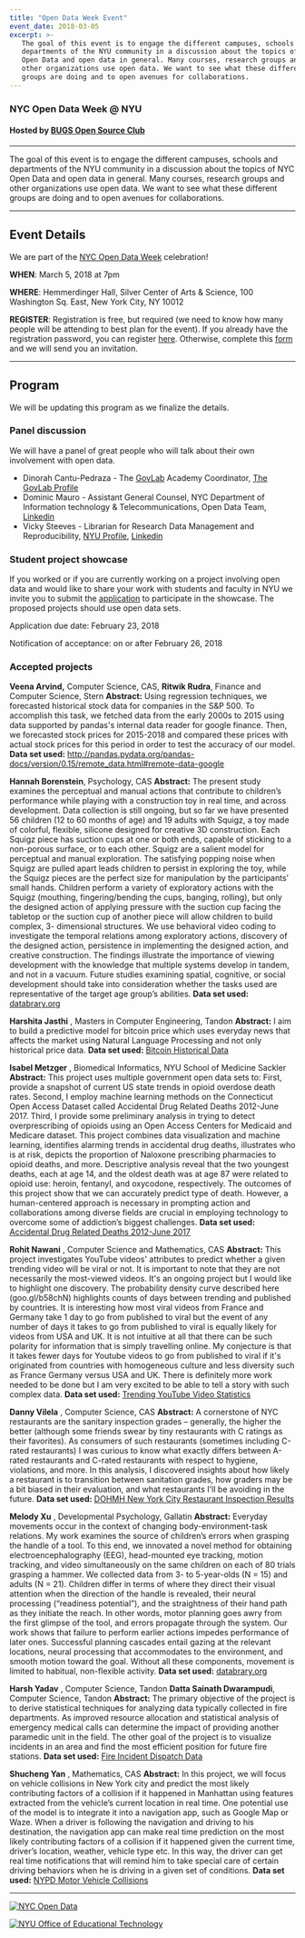 ```yaml
---
title: "Open Data Week Event"
event_date: 2018-03-05
excerpt: >-
   The goal of this event is to engage the different campuses, schools and
   departments of the NYU community in a discussion about the topics of NYC
   Open Data and open data in general. Many courses, research groups and
   other organizations use open data. We want to see what these different
   groups are doing and to open avenues for collaborations.
---
```


### NYC Open Data Week @ NYU
#### Hosted by [BUGS Open Source Club](https://bugs-nyu.github.io/)

--------------------------------------------------------------

The goal of this event is to engage the different campuses, schools and
departments of the NYU community in a discussion about the topics of NYC
Open Data and open data in general. Many courses, research groups and
other organizations use open data. We want to see what these different
groups are doing and to open avenues for collaborations.

--------------------------------------------------------------

## Event Details

We are part of the [NYC Open Data Week](https://www.open-data.nyc/)
celebration!

**WHEN**: March 5, 2018 at 7pm

**WHERE**: Hemmerdinger Hall, Silver Center of Arts & Science, 100
Washington Sq. East, New York City, NY 10012

**REGISTER**: Registration is free, but required (we need to know how many
people will be attending to best plan for the event). If you already
have the registration password, you can register
[here](https://www.eventbrite.com/e/nyc-open-data-week-nyu-hosted-by-bugs-tickets-42397663553).
Otherwise, complete this [form](https://goo.gl/forms/jGNMekxQ52ucYwbz1)
and we will send you an invitation.

--------------------------------------------------------------

## Program

We will be updating this program as we finalize the details.

### Panel discussion

We will have a panel of great people who will talk about their own
involvement with open data.

- Dinorah Cantu-Pedraza - The [GovLab](http://www.thegovlab.org/) Academy Coordinator, [The GovLab Profile](http://www.thegovlab.org/team.html#dinorah-cantu-pedraza)
- Dominic Mauro - Assistant General Counsel, NYC Department of Information technology & Telecommunications, Open Data Team, [Linkedin](https://www.linkedin.com/in/dominicmauro/)
- Vicky Steeves - Librarian for Research Data Management and Reproducibility, [NYU Profile](https://library.nyu.edu/people/victoria-steeves/), [Linkedin](https://www.linkedin.com/in/victoriaisteeves/)


### Student project showcase

If you worked or if you are currently working on a project involving
open data and would like to share your work with students and faculty in
NYU we invite you to submit the
[application](https://goo.gl/forms/jGNMekxQ52ucYwbz1) to participate in
the showcase. The proposed projects should use open data sets.

Application due date: February 23, 2018

Notification of acceptance: on or after February 26, 2018

### Accepted projects

**Veena Arvind,** Computer Science, CAS,
**Ritwik Rudra**, Finance and Computer Science, Stern
**Abstract:** Using regression techniques, we forecasted historical stock data for companies in the S&P 500. To accomplish this task, we
fetched data from the early 2000s to 2015 using data supported by pandas's internal data reader for google finance. Then, we forecasted
stock prices for 2015-2018 and compared these prices with actual stock prices for this period in order to test the accuracy of our model.
**Data set used:**
<http://pandas.pydata.org/pandas-docs/version/0.15/remote_data.html#remote-data-google>

**Hannah Borenstein**, Psychology, CAS
**Abstract:** The present study examines the perceptual and manual actions that contribute to children’s performance while playing with a
construction toy in real time, and across development. Data collection is still ongoing, but so far we have presented 56 children (12 to 60
months of age) and 19 adults with Squigz, a toy made of colorful, flexible, silicone designed for creative 3D construction. Each Squigz piece has suction cups at one or both ends, capable of sticking to a non-porous surface, or to each other. Squigz are a salient model for perceptual and manual exploration. The satisfying popping noise when Squigz are pulled apart leads children to persist in exploring the toy,
while the Squigz pieces are the perfect size for manipulation by the participants’ small hands. Children perform a variety of exploratory
actions with the Squigz (mouthing, fingering/bending the cups, banging, rolling), but only the designed action of applying pressure with the
suction cup facing the tabletop or the suction cup of another piece will allow children to build complex, 3- dimensional structures. We use
behavioral video coding to investigate the temporal relations among exploratory actions, discovery of the designed action, persistence in
implementing the designed action, and creative construction. The findings illustrate the importance of viewing development with the knowledge that multiple systems develop in tandem, and not in a vacuum. Future studies examining spatial, cognitive, or social development should take into consideration whether the tasks used are representative of the target age group’s abilities.
**Data set used:** [databrary.org](https://nyu.databrary.org/)

**Harshita Jasthi** , Masters in Computer Engineering, Tandon
**Abstract:** I aim to build a predictive model for bitcoin price which uses everyday news that affects the market using Natural Language
Processing and not only historical price data.
**Data set used:** [Bitcoin Historical
Data](https://www.kaggle.com/mczielinski/bitcoin-historical-data)

**Isabel Metzger** , Biomedical Informatics, NYU School of Medicine
Sackler
**Abstract:** This project uses multiple government open data sets to: First, provide a snapshot of current US state trends in opioid overdose
death rates. Second, I employ machine learning methods on the Connecticut Open Access Dataset called Accidental Drug Related Deaths 2012-June 2017. Third, I provide some preliminary analysis in trying to detect overprescribing of opioids using an Open Access Centers for Medicaid and Medicare dataset. This project combines data visualization and machine learning, identifies alarming trends in accidental drug deaths, illustrates who is at risk, depicts the proportion of Naloxone prescribing pharmacies to opioid deaths, and more. Descriptive analysis reveal that the two youngest deaths, each at age 14, and the oldest death was at age 87 were related to opioid use: heroin, fentanyl, and oxycodone, respectively. The outcomes of this project show that we can accurately predict type of death. However, a human-centered approach is necessary in prompting action and collaborations among diverse fields are crucial in employing technology to overcome some of addiction’s biggest challenges.
**Data set used:** [Accidental Drug Related Deaths 2012-June
2017](https://catalog.data.gov/dataset/accidental-drug-related-deaths-january-2012-sept-2015)

**Rohit Nawani** , Computer Science and Mathematics, CAS
**Abstract:** This project investigates YouTube videos' attributes to predict whether a given trending video will be viral or not. It is important to note that they are not necessarily the most-viewed videos. It's an ongoing project but I would like to highlight one discovery. The probability density curve described here (goo.gl/b58chN) highlights counts of days between trending and published by countries. It is interesting how most viral videos from France and Germany take 1 day to go from published to viral but the event of any number of days it takes to go from published to viral is equally likely for videos from USA and UK. It is not intuitive at all that there can be such polarity for information that is simply travelling online. My conjecture is that it takes fewer days for Youtube videos to go from published to viral if it's originated from countries with homogeneous culture and less diversity such as France Germany versus USA and UK. There is definitely more work needed to be done but I am very excited to be able to tell a story with such complex data.
**Data set used:** [Trending YouTube Video
Statistics](https://www.kaggle.com/datasnaek/youtube-new)

**Danny Vilela** , Computer Science, CAS
**Abstract:** A cornerstone of NYC restaurants are the sanitary inspection grades – generally, the higher the better (although some friends swear by tiny restaurants with C ratings as their favorites). As consumers of such restaurants (sometimes including C-rated restaurants) I was curious to know what exactly differs between A-rated restaurants and C-rated restaurants with respect to hygiene, violations, and more. In this analysis, I discovered insights about how likely a restaurant is to transition between sanitation grades, how graders may be a bit biased in their evaluation, and what restaurants I'll be avoiding in the future.
**Data set used:** [DOHMH New York City Restaurant Inspection
Results](https://data.cityofnewyork.us/Health/DOHMH-New-York-City-Restaurant-Inspection-Results/43nn-pn8j)

**Melody Xu** , Developmental Psychology, Gallatin
**Abstract:** Everyday movements occur in the context of changing body-environment-task relations. My work examines the source of children’s errors when grasping the handle of a tool. To this end, we innovated a novel method for obtaining electroencephalography (EEG), head-mounted eye tracking, motion tracking, and video simultaneously on the same children on each of 80 trials grasping a hammer. We collected data from 3- to 5-year-olds (N = 15) and adults (N = 21). Children differ in terms of where they direct their visual attention when the direction of the handle is revealed, their neural processing (“readiness potential”), and the straightness of their hand path as they initiate the reach. In other words, motor planning goes awry from the first glimpse of the tool, and errors propagate through the system. Our work shows that failure to perform earlier actions impedes performance of later ones. Successful planning cascades entail gazing at the relevant locations, neural processing that accommodates to the environment, and smooth motion toward the goal. Without all these components, movement is limited to habitual, non-flexible activity.
**Data set used:** [databrary.org](https://nyu.databrary.org/)

**Harsh Yadav** , Computer Science, Tandon
**Datta Sainath Dwarampudi**, Computer Science, Tandon
**Abstract:** The primary objective of the project is to derive statistical techniques for analyzing data typically collected in fire departments. As improved resource allocation and statistical analysis of emergency medical calls can determine the impact of providing another
paramedic unit in the field. The other goal of the project is to visualize incidents in an area and find the most efficient position for
future fire stations.
**Data set used:** [Fire Incident Dispatch
Data](https://data.cityofnewyork.us/Public-Safety/Fire-Incident-Dispatch-Data/8m42-w767)

**Shucheng Yan** , Mathematics, CAS
**Abstract:** In this project, we will focus on vehicle collisions in New York city and predict the most likely contributing factors of a collision if it happened in Manhattan using features extracted from the vehicle’s current location in real time. One potential use of the model is to integrate it into a navigation app, such as Google Map or Waze. When a driver is following the navigation and driving to his destination, the navigation app can make real time prediction on the most likely contributing factors of a collision if it happened given the current time, driver’s location, weather, vehicle type etc. In this way, the driver can get real time notifications that will remind him to take special care of certain driving behaviors when he is driving in a given set of conditions.
**Data set used:** [NYPD Motor Vehicle
Collisions](https://data.cityofnewyork.us/Public-Safety/NYPD-Motor-Vehicle-Collisions/h9gi-nx95/data)

------------------------------------------------------------------------

[![NYC Open
Data](https://www.open-data.nyc/wp-content/uploads/2018/01/NYCOpenData_Logo-1-300x52.png)](https://opendata.cityofnewyork.us/)

[![NYU Office of Educational
Technology](https://18798-presscdn-pagely.netdna-ssl.com/fas-edtech/wp-content/uploads/sites/354/2014/09/logoNav3.png)](https://wp.nyu.edu/fas-edtech//)
